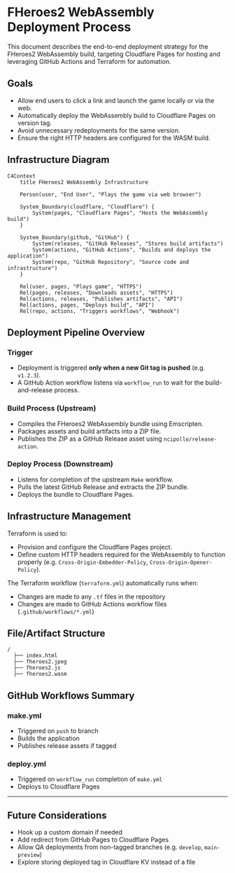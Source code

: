 # FHeroes2 WebAssembly Deployment Process

This document describes the end-to-end deployment strategy for the FHeroes2 WebAssembly build, targeting Cloudflare Pages for hosting and leveraging GitHub Actions and Terraform for automation.

## Goals

- Allow end users to click a link and launch the game locally or via the web.
- Automatically deploy the WebAssembly build to Cloudflare Pages on version tag.
- Avoid unnecessary redeployments for the same version.
- Ensure the right HTTP headers are configured for the WASM build.

## Infrastructure Diagram

```mermaid
C4Context
    title FHeroes2 WebAssembly Infrastructure

    Person(user, "End User", "Plays the game via web browser")

    System_Boundary(cloudflare, "Cloudflare") {
        System(pages, "Cloudflare Pages", "Hosts the WebAssembly build")
    }

    System_Boundary(github, "GitHub") {
        System(releases, "GitHub Releases", "Stores build artifacts")
        System(actions, "GitHub Actions", "Builds and deploys the application")
        System(repo, "GitHub Repository", "Source code and infrastructure")
    }

    Rel(user, pages, "Plays game", "HTTPS")
    Rel(pages, releases, "Downloads assets", "HTTPS")
    Rel(actions, releases, "Publishes artifacts", "API")
    Rel(actions, pages, "Deploys build", "API")
    Rel(repo, actions, "Triggers workflows", "Webhook")
```

## Deployment Pipeline Overview

### Trigger
- Deployment is triggered **only when a new Git tag is pushed** (e.g. `v1.2.3`).
- A GitHub Action workflow listens via `workflow_run` to wait for the build-and-release process.

### Build Process (Upstream)
- Compiles the FHeroes2 WebAssembly bundle using Emscripten.
- Packages assets and build artifacts into a ZIP file.
- Publishes the ZIP as a GitHub Release asset using `ncipollo/release-action`.

### Deploy Process (Downstream)
- Listens for completion of the upstream `Make` workflow.
- Pulls the latest GitHub Release and extracts the ZIP bundle.
- Deploys the bundle to Cloudflare Pages.

## Infrastructure Management

Terraform is used to:
- Provision and configure the Cloudflare Pages project.
- Define custom HTTP headers required for the WebAssembly to function properly (e.g. `Cross-Origin-Embedder-Policy`, `Cross-Origin-Opener-Policy`).

The Terraform workflow (`terraform.yml`) automatically runs when:
- Changes are made to any `.tf` files in the repository
- Changes are made to GitHub Actions workflow files (`.github/workflows/*.yml`)

## File/Artifact Structure

```
/
  ├── index.html
  ├── fheroes2.jpeg
  ├── fheroes2.js
  ├── fheroes2.wasm
```

## GitHub Workflows Summary

### make.yml
- Triggered on `push` to branch
- Builds the application
- Publishes release assets if tagged

### deploy.yml
- Triggered on `workflow_run` completion of `make.yml`
- Deploys to Cloudflare Pages

---

## Future Considerations

- Hook up a custom domain if needed
- Add redirect from GitHub Pages to Cloudflare Pages
- Allow QA deployments from non-tagged branches (e.g. `develop`, `main-preview`)
- Explore storing deployed tag in Cloudflare KV instead of a file
